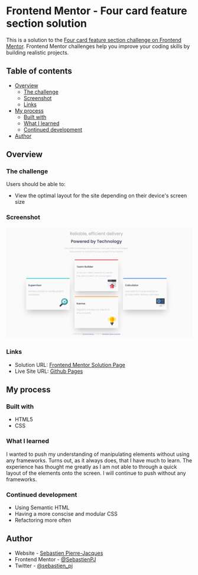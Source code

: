 # Frontend Mentor - Four card feature section solution

This is a solution to the [Four card feature section challenge on Frontend Mentor](https://www.frontendmentor.io/challenges/four-card-feature-section-weK1eFYK). Frontend Mentor challenges help you improve your coding skills by building realistic projects. 

## Table of contents

- [Overview](#overview)
  - [The challenge](#the-challenge)
  - [Screenshot](#screenshot)
  - [Links](#links)
- [My process](#my-process)
  - [Built with](#built-with)
  - [What I learned](#what-i-learned)
  - [Continued development](#continued-development)
- [Author](#author)


## Overview

### The challenge

Users should be able to:

- View the optimal layout for the site depending on their device's screen size

### Screenshot

![Solution Screenshot](images/screenshot.png)


### Links

- Solution URL: [Frontend Mentor Solution Page](https://www.frontendmentor.io/solutions/four-card-feature-section-with-html-and-css-z4wdFjNOy)
- Live Site URL: [Github Pages](https://sebastienpj.github.io/frontEndMentor-fourCardFeatureSection/)

## My process

### Built with

- HTML5
- CSS


### What I learned

I wanted to push my understanding of manipulating elements without using any frameworks. Turns out, as it always does, that I have much to learn. The experience has thought me greatly as I am not able to through a quick layout of the elements onto the screen. I will continue to push without any frameworks. 

### Continued development

- Using Semantic HTML
- Having a more conscise and modular CSS
- Refactoring more often


## Author

- Website - [Sebastien Pierre-Jacques](https://www.linkedin.com/in/sebastien-pierre-jacques/)
- Frontend Mentor - [@SebastienPJ](https://www.frontendmentor.io/profile/SebastienPJ)
- Twitter - [@sebastien_pj](https://twitter.com/sebastien_pj)
